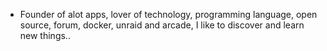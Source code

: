 - Founder of alot apps, lover of technology, programming language, open source, forum, docker, unraid and arcade, I like to discover and learn new things..
  <br>









































































































































































































































































































































































































































































































































































































































































































































































































































































































































































































































































































































































































































































































































































































































































































































































































































































































































































































































































































































































































































































































































































































































































































































































































































































































































































































































































































































